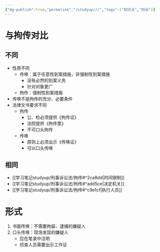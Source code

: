 ```yaml
---
{"dg-publish":true,"permalink":"/studyup///","tags":["知识点","刑诉"]}
---
```


# 与拘传对比
## 不同
- 性质不同
	- 传唤：属于任意性到案措施，非强制性到案措施
		- 没有必然的到案义务
		- 针对对象更广
	- 拘传：强制性到案措施
- 传唤不是拘传的充分、必要条件
- 法律文书要求不同
	- 拘传
		- 公、检必须提供《拘传证》
		- 法院提供《拘传票》
		- 不可口头拘传
	- 传唤
		- 原则上必须出示《传唤证》
		- 可以口头传唤
## 相同
- [[学习笔记studyup/刑事诉讼法/拘传#^2ca8dd\|时间限制]]
- [[学习笔记studyup/刑事诉讼法/拘传#^add5ce\|决定机关]]
- [[学习笔记studyup/刑事诉讼法/拘传#^c9e1cf\|执行人员]]
# 形式
1. 书面传唤：不需要拘留、逮捕的嫌疑人
2. 口头传唤：现场发现的嫌疑人
	- 应在笔录中注明
	- 侦查人员需要出示工作证